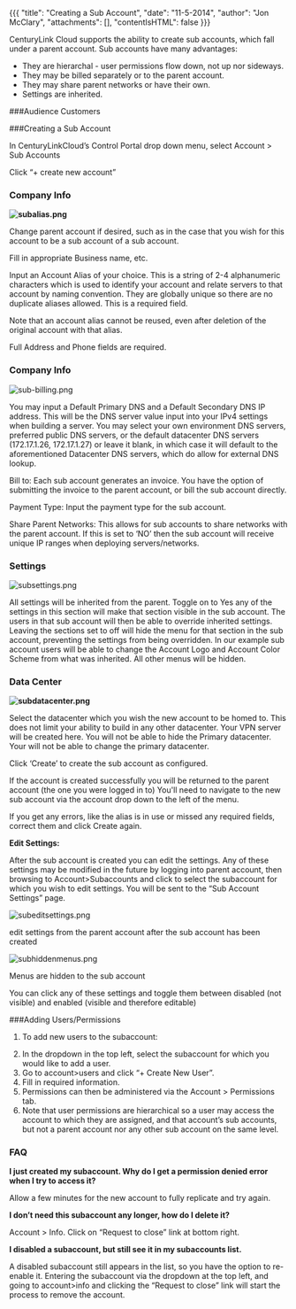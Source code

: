{{{
  "title": "Creating a Sub Account",
  "date": "11-5-2014",
  "author": "Jon McClary",
  "attachments": [],
  "contentIsHTML": false
}}}

<p>CenturyLink Cloud supports the ability to create sub accounts, which fall under a parent account. Sub accounts have many advantages:</p>

* They are hierarchal - user permissions flow down, not up nor sideways.
* They may be billed separately or to the parent account.
* They may share parent networks or have their own.
* Settings are inherited.

###Audience
Customers

###Creating a Sub Account


<p>In CenturyLinkCloud’s Control Portal drop down menu, select Account &gt; Sub Accounts</p>
<p>Click “+ create new account”</p>

<h3>Company Info</h3>
</p>
<p><strong><img src="https://t3n.zendesk.com/attachments/token/I7QPdgngoVsy0n4GPSJFMEZ56/?name=subalias.png" alt="subalias.png" /></strong>
</p>
</p>
<p>Change parent account if desired, such as in the case that you wish for this account to be a sub account of a sub account.</p>
<p>Fill in appropriate Business name, etc.</p>
<p>Input an Account Alias of your choice. This is a string of 2-4 alphanumeric characters which is used to identify your account and relate servers to that account by naming convention. They are globally unique so there are no duplicate aliases allowed. This is a required field.

Note that an account alias cannot be reused, even after deletion of the original account with that alias.</p>
<p>Full Address and Phone fields are required.</p>

<h3>Company Info</h3>
</p>
<p><img src="https://t3n.zendesk.com/attachments/token/szlTQ0FO2uO5x939fr3T82vGP/?name=subbilling.png" alt="sub-billing.png" />
</p>
<p>You may input a Default Primary DNS and a Default Secondary DNS IP address. This will be the DNS server value input into your IPv4 settings when building a server. You may select your own environment DNS servers, preferred public DNS servers, or
  the default datacenter DNS servers (172.17.1.26, 172.17.1.27) or leave it blank, in which case it will default to the aforementioned Datacenter DNS servers, which do allow for external DNS lookup.</p>
<p>Bill to: Each sub account generates an invoice. You have the option of submitting the invoice to the parent account, or bill the sub account directly.</p>
<p>Payment Type: Input the payment type for the sub account.</p>
<p>Share Parent Networks:
This allows for sub accounts to share networks with the parent account. If this is set to ‘NO’ then the sub account will receive unique IP ranges when deploying
  servers/networks.</p>

<h3>Settings</h3>
<img src="https://t3n.zendesk.com/attachments/token/Nb2SEB7zot1oJD5LxDUvHOVZ6/?name=subsettings.png" alt="subsettings.png" />
<p>All settings will be inherited from the parent. Toggle on to Yes any of the settings in this section will make that section visible in the sub account. The users in that sub account will then be able to override inherited settings. Leaving the sections
  set to off will hide the menu for that section in the sub account, preventing the settings from being overridden. In our example sub account users will be able to change the Account Logo and Account Color Scheme from what was inherited. All other menus
  will be hidden.</p>


<h3>Data Center</h3>

<p><strong><img src="https://t3n.zendesk.com/attachments/token/TlQSi9xNdE4lGgtfQku8IL9R1/?name=subdatacenter.png" alt="subdatacenter.png" /></strong>
</p>

<p>Select the datacenter which you wish the new account to be homed to. This does not limit your ability to build in any other datacenter. Your VPN server will be created here. You will not be able to hide the Primary datacenter. Your will not be able to
  change the primary datacenter.</p>

<p>Click ‘Create’ to create the sub account as configured.</p>
<p>If the account is created successfully you will be returned to the parent account (the one you were logged in to) You'll need to navigate to the new sub account via the account drop down to the left of the menu.</p>
<p>If you get any errors, like the alias is in use or missed any required fields, correct them and click Create again.</p>

<p><strong>Edit Settings:</strong>
</p>

<p>After the sub account is created you can edit the settings.&nbsp;Any of these settings may be modified in the future by logging into parent account, then browsing to Account&gt;Subaccounts and click to select the subaccount for which you wish to edit
  settings. You will be sent to the “Sub Account Settings” page.</p>
<p><img src="https://t3n.zendesk.com/attachments/token/lChT4TKbVIOXmFJtYhYylmSuX/?name=subeditsettings.png" alt="subeditsettings.png" />
</p>
<p>edit settings from the parent account after the sub account has been created</p>

<p><img src="https://t3n.zendesk.com/attachments/token/lOrxCqkMnmwUjwMQc6WaCFRIc/?name=subhiddenmenus.png" alt="subhiddenmenus.png" />
</p>
<p>Menus are hidden to the sub account</p>
<p>You can click any of these settings and toggle them between disabled (not visible) and enabled (visible and therefore editable)</p>

###Adding Users/Permissions
1. To add new users to the subaccount:</p>
2. In the dropdown in the top left, select the subaccount for which you would like to add a user.
3. Go to account&gt;users and click “+ Create New User”.
4. Fill in required information.
5. Permissions can then be administered via the Account &gt; Permissions tab.
6. Note that user permissions are hierarchical so a user may access the account to which they are assigned, and that account’s sub accounts, but not a parent account nor any other sub account on the same level.


<h3>FAQ</h3>
<p><strong>I just created my subaccount. Why do I get a permission denied error when I try to access it?</strong></p>
<p>Allow a few minutes for the new account to fully replicate and try again.</p>

<p><strong>I don’t need this subaccount any longer, how do I delete it?</strong></p>
<p>Account &gt; Info. Click on “Request to close” link at bottom right.</p>

<p><strong>I disabled a subaccount, but still see it in my subaccounts list.</strong></p>
<p>A disabled subaccount still appears in the list, so you have the option to re-enable it. Entering the subaccount via the dropdown at the top left, and going to account&gt;info and clicking the “Request to close” link will start the process to remove the account.</p>
